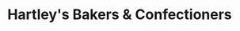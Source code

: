 ---
title: "Hartley's Bakers & Confectioners"
url: /brighouse/hartleys-bakers-und-confectioners/
shop: Bäckerei
---